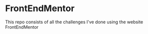 # FrontEndMentor
This repo consists of all the challenges I've done using the website FrontEndMentor
